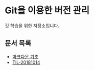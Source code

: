 # Git을 이용한 버전 관리

깃 학습을 위한 저장소입니다.

## 문서 목록

* [마크다운 기초](./docs/hello-markdown.md)
* [TIL-20181014](./docs/2018-10-14-til.md)
